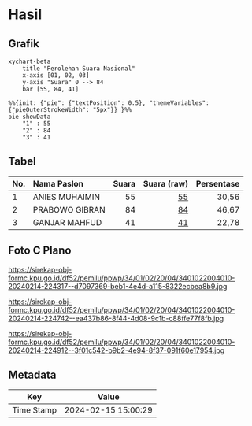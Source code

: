 # Hasil

## Grafik

```mermaid
xychart-beta
    title "Perolehan Suara Nasional"
    x-axis [01, 02, 03]
    y-axis "Suara" 0 --> 84
    bar [55, 84, 41]
```

```mermaid
%%{init: {"pie": {"textPosition": 0.5}, "themeVariables": {"pieOuterStrokeWidth": "5px"}} }%%
pie showData
    "1" : 55
    "2" : 84
    "3" : 41
```

## Tabel

| No. | Nama Paslon    | Suara | Suara (raw) | Persentase |
|:--- |:-------------- | -----:| -----------:| ----------:|
| 1   | ANIES MUHAIMIN | 55    | [55][p-1]   | 30,56      |
| 2   | PRABOWO GIBRAN | 84    | [84][p-2]   | 46,67      |
| 3   | GANJAR MAHFUD  | 41    | [41][p-3]   | 22,78      |


[p-1]: https://github.com/gigit-pemilu/pemilu-2024/blob/main/pilpres/hitung-suara/sub/34-di-yogyakarta/sub/01-kulon-progo/sub/02-wates/sub/2004-ngestiharjo/sub/010-tps/sub/paslon-1.txt
[p-2]: https://github.com/gigit-pemilu/pemilu-2024/blob/main/pilpres/hitung-suara/sub/34-di-yogyakarta/sub/01-kulon-progo/sub/02-wates/sub/2004-ngestiharjo/sub/010-tps/sub/paslon-2.txt
[p-3]: https://github.com/gigit-pemilu/pemilu-2024/blob/main/pilpres/hitung-suara/sub/34-di-yogyakarta/sub/01-kulon-progo/sub/02-wates/sub/2004-ngestiharjo/sub/010-tps/sub/paslon-3.txt

## Foto C Plano

https://sirekap-obj-formc.kpu.go.id/df52/pemilu/ppwp/34/01/02/20/04/3401022004010-20240214-224317--d7097369-beb1-4e4d-a115-8322ecbea8b9.jpg

https://sirekap-obj-formc.kpu.go.id/df52/pemilu/ppwp/34/01/02/20/04/3401022004010-20240214-224742--ea437b86-8f44-4d08-9c1b-c88ffe77f8fb.jpg

https://sirekap-obj-formc.kpu.go.id/df52/pemilu/ppwp/34/01/02/20/04/3401022004010-20240214-224912--3f01c542-b9b2-4e94-8f37-091f60e17954.jpg


## Metadata

| Key        | Value               |
| ---------- | ------------------- |
| Time Stamp | 2024-02-15 15:00:29 |



